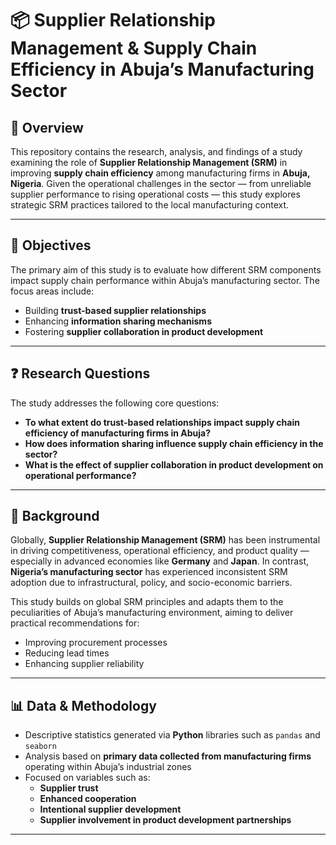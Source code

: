 # 📦 Supplier Relationship Management & Supply Chain Efficiency in Abuja’s Manufacturing Sector

## 📑 Overview  
This repository contains the research, analysis, and findings of a study examining the role of **Supplier Relationship Management (SRM)** in improving **supply chain efficiency** among manufacturing firms in **Abuja, Nigeria**. Given the operational challenges in the sector — from unreliable supplier performance to rising operational costs — this study explores strategic SRM practices tailored to the local manufacturing context.

---

## 🎯 Objectives  
The primary aim of this study is to evaluate how different SRM components impact supply chain performance within Abuja’s manufacturing sector. The focus areas include:

- Building **trust-based supplier relationships**
- Enhancing **information sharing mechanisms**
- Fostering **supplier collaboration in product development**

---

## ❓ Research Questions  
The study addresses the following core questions:

- **To what extent do trust-based relationships impact supply chain efficiency of manufacturing firms in Abuja?**
- **How does information sharing influence supply chain efficiency in the sector?**
- **What is the effect of supplier collaboration in product development on operational performance?**

---

## 📌 Background  
Globally, **Supplier Relationship Management (SRM)** has been instrumental in driving competitiveness, operational efficiency, and product quality — especially in advanced economies like **Germany** and **Japan**. In contrast, **Nigeria’s manufacturing sector** has experienced inconsistent SRM adoption due to infrastructural, policy, and socio-economic barriers.

This study builds on global SRM principles and adapts them to the peculiarities of Abuja’s manufacturing environment, aiming to deliver practical recommendations for:

- Improving procurement processes  
- Reducing lead times  
- Enhancing supplier reliability  

---

## 📊 Data & Methodology  

- Descriptive statistics generated via **Python** libraries such as `pandas` and `seaborn`
- Analysis based on **primary data collected from manufacturing firms** operating within Abuja’s industrial zones
- Focused on variables such as:
  - **Supplier trust**
  - **Enhanced cooperation**
  - **Intentional supplier development**
  - **Supplier involvement in product development partnerships**

---
